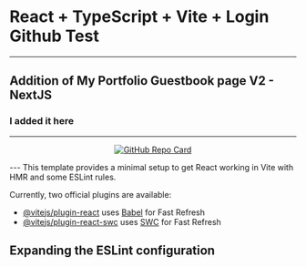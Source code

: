 # React + TypeScript + Vite + Login Github Test
---
## Addition of My Portfolio Guestbook page V2 - NextJS

### I added it here 

---
<p align="center">
  <a href="https://github.com/himangmyid/portofolio-v2-nextjs">
    <img src="https://github-readme-stats.vercel.app/api/pin/?username=himangmyid&repo=portofolio-v2-nextjs&theme=tokyonight" alt="GitHub Repo Card">
  </a>
</p>
---
This template provides a minimal setup to get React working in Vite with HMR and some ESLint rules.

Currently, two official plugins are available:

- [@vitejs/plugin-react](https://github.com/vitejs/vite-plugin-react/blob/main/packages/plugin-react/README.md) uses [Babel](https://babeljs.io/) for Fast Refresh
- [@vitejs/plugin-react-swc](https://github.com/vitejs/vite-plugin-react-swc) uses [SWC](https://swc.rs/) for Fast Refresh

## Expanding the ESLint configuration

